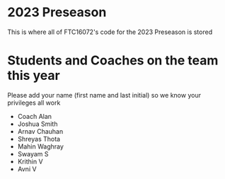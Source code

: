 # 2023 Preseason
This is where all of FTC16072's code for the 2023 Preseason is stored

# Students and Coaches on the team this year
Please add your name (first name and last initial) so we know your privileges all work
* Coach Alan
* Joshua Smith
* Arnav Chauhan
* Shreyas Thota
* Mahin Waghray
* Swayam S
* Krithin V
* Avni V